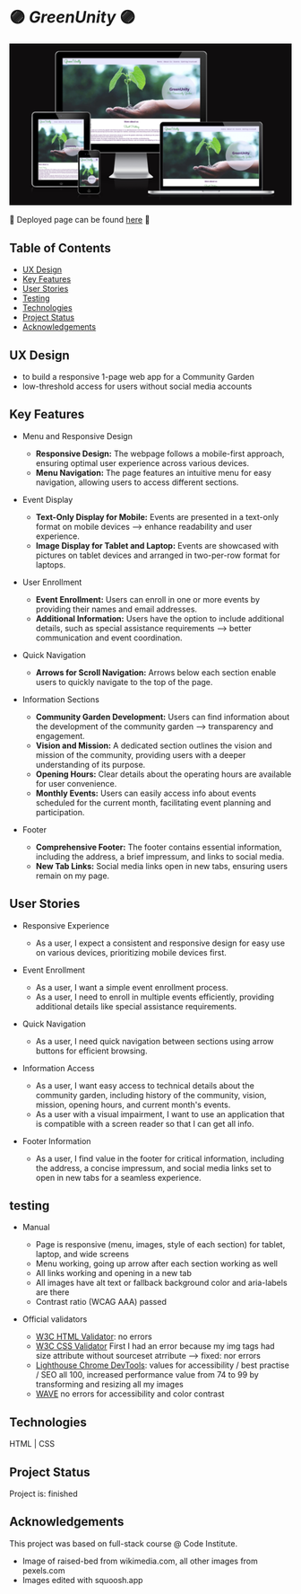 # :purple_circle: *GreenUnity* :purple_circle:

![mockup landingpage](./assets/img/readme-img/mockup_home.png?raw=true "image of mockup home screen for different devices")

🌱 Deployed page can be found [here](https://zabokaa.github.io/GreenUnity/) 🍃

## Table of Contents

- [UX Design](#ux-design)
- [Key Features](#key-features)
- [User Stories](#user-stories)
- [Testing](#testing)
- [Technologies](#technologies)
- [Project Status](#project-status)
- [Acknowledgements](#acknowledgements)

## UX Design

- to build a responsive 1-page web app for a Community Garden
- low-threshold access for users without social media accounts

## Key Features

- Menu and Responsive Design
  - **Responsive Design:** The webpage follows a mobile-first approach, ensuring optimal user experience across various devices.
  - **Menu Navigation:** The page features an intuitive menu for easy navigation, allowing users to access different sections.

- Event Display
  - **Text-Only Display for Mobile:** Events are presented in a text-only format on mobile devices --> enhance readability and user experience.
  - **Image Display for Tablet and Laptop:** Events are showcased with pictures on tablet devices and arranged in two-per-row format for laptops.

- User Enrollment
  - **Event Enrollment:** Users can enroll in one or more events by providing their names and email addresses.
  - **Additional Information:** Users have the option to include additional details, such as special assistance requirements --> better communication and event coordination.

- Quick Navigation
  - **Arrows for Scroll Navigation:** Arrows below each section enable users to quickly navigate to the top of the page.

- Information Sections
  - **Community Garden Development:** Users can find information about the development of the community garden -->  transparency and engagement.
  - **Vision and Mission:** A dedicated section outlines the vision and mission of the community, providing users with a deeper understanding of its purpose.
  - **Opening Hours:** Clear details about the operating hours are available for user convenience.
  - **Monthly Events:** Users can easily access info about events scheduled for the current month, facilitating event planning and participation.

- Footer
  - **Comprehensive Footer:** The footer contains essential information, including the address, a brief impressum, and links to social media.
  - **New Tab Links:** Social media links open in new tabs, ensuring users remain on my page.

## User Stories

- Responsive Experience
  - As a user, I expect a consistent and responsive design for easy use on various devices, prioritizing mobile devices first.

- Event Enrollment
  - As a user, I want a simple event enrollment process.
  - As a user, I need to enroll in multiple events efficiently, providing additional details like special assistance requirements.

- Quick Navigation
  - As a user, I need quick navigation between sections using arrow buttons for efficient browsing.

- Information Access
  - As a user, I want easy access to technical details about the community garden, including history of the community, vision, mission, opening hours, and current month's events.
  - As a user with a visual impairment, I want to use an application that is compatible with a screen reader so that I can get all info.

- Footer Information
  - As a user, I find value in the footer for critical information, including the address, a concise impressum, and social media links set to open in new tabs for a seamless experience.

## testing

- Manual

  - Page is responsive (menu, images, style of each section) for tablet, laptop, and wide screens
  - Menu working, going up arrow after each section working as well
  - All links working and opening in a new tab
  - All images have alt text or fallback background color and aria-labels are there
  - Contrast ratio (WCAG AAA) passed

- Official validators

  - [W3C HTML Validator](./assets/img/readme-img/html_validation.png): no errors 
  - [W3C CSS Validator](./assets/img/readme-img/CSS_validation.png)  First I had an error because my img tags had size attribute without sourceset atrribute --> fixed: nor errors 
  - [Lighthouse Chrome DevTools](./assets/img/readme-img/lighthouse_afterResizingImg.png): values for accessibility / best practise / SEO all 100, increased performance value from 74 to 99 by transforming and resizing all my images 
  - [WAVE](./assets/img/readme-img/wave_validation.png) no errors for accessibility and color contrast 

## Technologies

HTML | CSS

## Project Status

Project is: finished

## Acknowledgements

This project was based on full-stack course @ Code Institute.

- Image of raised-bed from  wikimedia.com, all other images from pexels.com
- Images edited with squoosh.app
  
